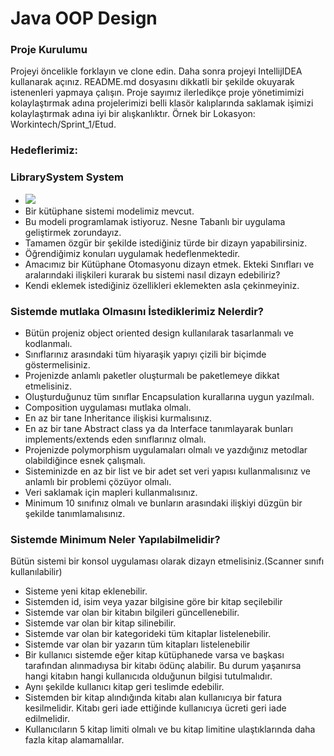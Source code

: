 #  Java OOP Design

### Proje Kurulumu

Projeyi öncelikle forklayın ve clone edin.
Daha sonra projeyi IntellijIDEA kullanarak açınız. README.md dosyasını dikkatli bir şekilde okuyarak istenenleri yapmaya çalışın.
Proje sayımız ilerledikçe proje yönetimimizi kolaylaştırmak adına projelerimizi belli klasör kalıplarında saklamak işimizi kolaylaştırmak adına iyi bir alışkanlıktır.
Örnek bir Lokasyon: Workintech/Sprint_1/Etud.

### Hedeflerimiz:

### LibrarySystem System

 * ![](challenge1.png)
 * Bir kütüphane sistemi modelimiz mevcut.
 * Bu modeli programlamak istiyoruz. Nesne Tabanlı bir uygulama geliştirmek zorundayız.
 * Tamamen özgür bir şekilde istediğiniz türde bir dizayn yapabilirsiniz.
 * Öğrendiğimiz konuları uygulamak hedeflenmektedir.
 * Amacımız bir Kütüphane Otomasyonu dizayn etmek. Ekteki Sınıfları ve aralarındaki ilişkileri kurarak bu sistemi nasıl dizayn edebiliriz?
 * Kendi eklemek istediğiniz özellikleri eklemekten asla çekinmeyiniz.

### Sistemde mutlaka Olmasını İstediklerimiz Nelerdir?

* Bütün projeniz object oriented design kullanılarak tasarlanmalı ve kodlanmalı.
* Sınıflarınız arasındaki tüm hiyaraşik yapıyı çizili bir biçimde göstermelisiniz.
* Projenizde anlamlı paketler oluşturmalı be paketlemeye dikkat etmelisiniz.
* Oluşturduğunuz tüm sınıflar Encapsulation kurallarına uygun yazılmalı.
* Composition uygulaması mutlaka olmalı.
* En az bir tane Inheritance ilişkisi kurmalısınız.
* En az bir tane Abstract class ya da Interface tanımlayarak bunları implements/extends eden sınıflarınız olmalı.
* Projenizde polymorphism uygulamaları olmalı ve yazdığınız metodlar olabildiğince esnek çalışmalı.
* Sisteminizde en az bir list ve bir adet set veri yapısı kullanmalısınız ve anlamlı bir problemi çözüyor olmalı.
* Veri saklamak için mapleri kullanmalısınız.
* Minimum 10 sınıfınız olmalı ve bunların arasındaki ilişkiyi düzgün bir şekilde tanımlamalısınız.

### Sistemde Minimum Neler Yapılabilmelidir?
Bütün sistemi bir konsol uygulaması olarak dizayn etmelisiniz.(Scanner sınıfı kullanılabilir)
* Sisteme yeni kitap eklenebilir.
* Sistemden id, isim veya yazar bilgisine göre bir kitap seçilebilir
* Sistemde var olan bir kitabın bilgileri güncellenebilir.
* Sistemde var olan bir kitap silinebilir.
* Sistemde var olan bir kategorideki tüm kitaplar listelenebilir.
* Sistemde var olan bir yazarın tüm kitapları listelenebilir
* Bir kullanıcı sistemde eğer kitap kütüphanede varsa ve başkası tarafından alınmadıysa bir kitabı ödünç alabilir. Bu durum yaşanırsa hangi kitabın hangi kullanıcıda olduğunun bilgisi tutulmalıdır.
* Aynı şekilde kullanıcı kitap geri teslimde edebilir.
* Sistemden bir kitap alındığında kitabı alan kullanıcıya bir fatura kesilmelidir. Kitabı geri iade ettiğinde kullanıcıya ücreti geri iade edilmelidir.
* Kullanıcıların 5 kitap limiti olmalı ve bu kitap limitine ulaştıklarında daha fazla kitap alamamalılar.  
 
